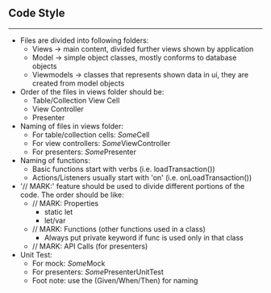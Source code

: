 ## Code Style
***

+ Files are divided into following folders:
    - Views -> main content, divided further views shown by application
    - Model -> simple object classes, mostly conforms to database objects
    - Viewmodels -> classes that represents shown data in ui, they are created from model objects 
+ Order of the files in views folder should be:
    - Table/Collection View Cell
    - View Controller
    - Presenter
+ Naming of files in views folder:
    - For table/collection cells: *Some*Cell
    - For view controllers: *Some*ViewController
    - For presenters: *Some*Presenter
+ Naming of functions:
    - Basic functions start with verbs (i.e. loadTransaction())
    - Actions/Listeners usually start with 'on' (i.e. onLoadTransaction())
+ '// MARK:' feature should be used to divide different portions of the code. The order should be like:
    - // MARK: Properties
        + static let
        + let/var
    - // MARK: Functions (other functions used in a class)
        + Always put private keyword if func is used only in that class
    - // MARK: API Calls (for presenters)
+ Unit Test:
    - For mock: *Some*Mock
    - For presenters: *Some*PresenterUnitTest
    - Foot note: use the (Given/When/Then) for naming